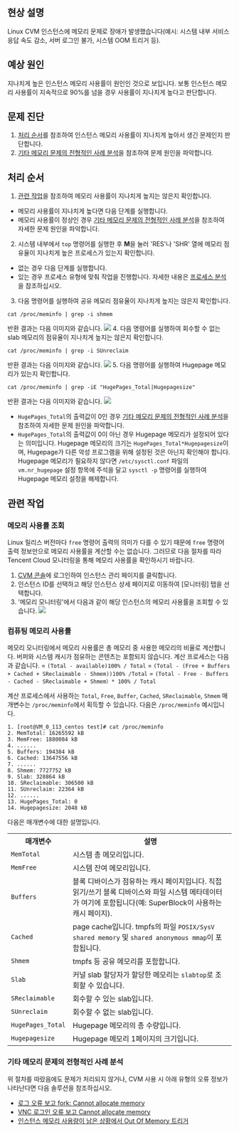 ## 현상 설명
Linux CVM 인스턴스에 메모리 문제로 장애가 발생했습니다(예시: 시스템 내부 서비스 응답 속도 감소, 서버 로그인 불가, 시스템 OOM 트리거 등).

## 예상 원인
지나치게 높은 인스턴스 메모리 사용률이 원인인 것으로 보입니다. 보통 인스턴스 메모리 사용률이 지속적으로 90%를 넘을 경우 사용률이 지나치게 높다고 판단합니다.


## 문제 진단
1. [처리 순서](#ProcessingSteps)를 참조하여 인스턴스 메모리 사용률이 지나치게 높아서 생긴 문제인지 판단합니다.
2. [기타 메모리 문제의 전형적인 사례 분석](#OtherProcessingSteps)을 참조하여 문제 원인을 파악합니다.

## 처리 순서[](id:ProcessingSteps)
1. [관련 작업](#RelatedOperations)을 참조하여 메모리 사용률이 지나치게 높지는 않은지 확인합니다.
 - 메모리 사용률이 지나치게 높다면 다음 단계를 실행합니다.
 - 메모리 사용률이 정상인 경우 [기타 메모리 문제의 전형적인 사례 분석](#OtherProcessingSteps)을 참조하여 자세한 문제 원인을 파악합니다.
2. 시스템 내부에서 `top` 명령어를 실행한 후 **M**을 눌러 'RES'나 'SHR' 열에 메모리 점유율이 지나치게 높은 프로세스가 있는지 확인합니다.
  - 없는 경우 다음 단계를 실행합니다.
  - 있는 경우 프로세스 유형에 맞춰 작업을 진행합니다. 자세한 내용은 [프로세스 분석](https://intl.cloud.tencent.com/document/product/213/32387)을 참조하십시오.
3. 다음 명령어를 실행하여 공유 메모리 점유율이 지나치게 높지는 않은지 확인합니다.
```
cat /proc/meminfo | grep -i shmem
```
반환 결과는 다음 이미지와 같습니다.
![](https://main.qcloudimg.com/raw/269ca888f6f0232a63705b6f9fd578a8.png)
4. 다음 명령어를 실행하여 회수할 수 없는 slab 메모리의 점유율이 지나치게 높지는 않은지 확인합니다.
```
cat /proc/meminfo | grep -i SUnreclaim
```
반환 결과는 다음 이미지와 같습니다.
![](https://main.qcloudimg.com/raw/9e6c84eb5bfb0be315fc39d1b768d168.png)
5. 다음 명령어를 실행하여 Hugepage 메모리가 있는지 확인합니다.
```
cat /proc/meminfo | grep -iE "HugePages_Total|Hugepagesize"
```
반환 결과는 다음 이미지와 같습니다.
![](https://main.qcloudimg.com/raw/aae7ce06f7034c123c26ef92265b82ea.png)
 - `HugePages_Total`의 출력값이 0인 경우 [기타 메모리 문제의 전형적인 사례 분석](#OtherProcessingSteps)을 참조하여 자세한 문제 원인을 파악합니다.
 - `HugePages_Total`의 출력값이 0이 아닌 경우 Hugepage 메모리가 설정되어 있다는 의미입니다. Hugepage 메모리의 크기는 `HugePages_Total*Hugepagesize`이며, Hugepage가 다른 악성 프로그램을 위해 설정된 것은 아닌지 확인해야 합니다. Hugepage 메모리가 필요하지 않다면 `/etc/sysctl.conf` 파일의 `vm.nr_hugepage` 설정 항목에 주석을 달고 `sysctl -p` 명령어를 실행하여 Hugepage 메모리 설정을 해제합니다.

## 관련 작업[](id:RelatedOperations)
### 메모리 사용률 조회
Linux 릴리스 버전마다 `free` 명령어 출력의 의미가 다를 수 있기 때문에 `free` 명령어 출력 정보만으로 메모리 사용률을 계산할 수는 없습니다. 그러므로 다음 절차를 따라 Tencent Cloud 모니터링을 통해 메모리 사용률을 확인하시기 바랍니다.
1. [CVM 콘솔](https://console.cloud.tencent.com/cvm/index)에 로그인하여 인스턴스 관리 페이지를 클릭합니다.
2. 인스턴스 ID를 선택하고 해당 인스턴스 상세 페이지로 이동하여 [모니터링] 탭을 선택합니다.
3. '메모리 모니터링'에서 다음과 같이 해당 인스턴스의 메모리 사용률을 조회할 수 있습니다.
![](https://main.qcloudimg.com/raw/4f9f423e6d9d460d1413ff0ead6c7e96.png)

### 컴퓨팅 메모리 사용률
메모리 모니터링에서 메모리 사용률은 총 메모리 중 사용한 메모리의 비율로 계산합니다. 버퍼와 시스템 캐시가 점유하는 콘텐츠는 포함되지 않습니다. 계산 프로세스는 다음과 같습니다.
= `(Total - available)100% / Total`
= `(Total - (Free + Buffers + Cached + SReclaimable - Shmem))100% /Total`
= `(Total - Free - Buffers - Cached - SReclaimable + Shmem）* 100% / Total`

계산 프로세스에서 사용하는 `Total`, `Free`, `Buffer`, `Cached`, `SReclaimable`, `Shmem` 매개변수는 `/proc/meminfo`에서 획득할 수 있습니다. 다음은 `/proc/meminfo` 예시입니다.
```plaintext
1. [root@VM_0_113_centos test]# cat /proc/meminfo 
2. MemTotal: 16265592 kB
3. MemFree: 1880084 kB
4. ......
5. Buffers: 194384 kB
6. Cached: 13647556 kB
7. ......
8. Shmem: 7727752 kB
9. Slab: 328864 kB
10. SReclaimable: 306500 kB
11. SUnreclaim: 22364 kB
12. ......
13. HugePages_Total: 0
14. Hugepagesize: 2048 kB
```
다음은 매개변수에 대한 설명입니다.
<table>
<tr>
<th>매개변수</th>
<th>설명</th>
</tr>
<tr>
<td><code>MemTotal</code></td>
<td>시스템 총 메모리입니다.</td>
</tr>
<tr>
<td><code>MemFree</code></td>
<td>시스템 잔여 메모리입니다.</td>
</tr>
<tr>
<td><code>Buffers</code></td>
<td> 블록 디바이스가 점유하는 캐시 페이지입니다. 직접 읽기/쓰기 블록 디바이스와 파일 시스템 메타데이터가 여기에 포함됩니다(예: SuperBlock이 사용하는 캐시 페이지).</td>
</tr>
<tr>
<td><code>Cached</code></td>
<td>page cache입니다. tmpfs의 파일 <code>POSIX/SysV shared memory</code> 및 <code>shared anonymous mmap</code>이 포함됩니다.
</td>
</tr>
<tr>
<td><code>Shmem</code></td>
<td>tmpfs 등 공유 메모리를 포함합니다.
</td>
</tr>
<tr>
<td><code>Slab</code></td>
<td>커널 slab 할당자가 할당한 메모리는 <code>slabtop</code>로 조회할 수 있습니다.
</td>
</tr>
<tr>
<td><code>SReclaimable</code></td>
<td>회수할 수 있는 slab입니다.</td>
</tr>
<tr>
<td><code>SUnreclaim</code></td>
<td>회수할 수 없는 slab입니다.</td>
</tr>
<tr>
<td><code>HugePages_Total</code></td>
<td>Hugepage 메모리의 총 수량입니다.</td>
</tr>
<tr>
<td><code>Hugepagesize</code></td>
<td>Hugepage 메모리 1페이지의 크기입니다.</td>
</tr>
</table>

### 기타 메모리 문제의 전형적인 사례 분석[](id:OtherProcessingSteps)
위 절차를 따랐음에도 문제가 처리되지 않거나, CVM 사용 시 아래 유형의 오류 정보가 나타난다면 다음 솔루션을 참조하십시오.
- [로그 오류 보고 fork: Cannot allocate memory](https://intl.cloud.tencent.com/document/product/213/40502)
- [VNC 로그인 오류 보고 Cannot allocate memory](https://intl.cloud.tencent.com/document/product/213/40503)
- [인스턴스 메모리 사용량이 남은 상황에서 Out Of Memory 트리거](https://intl.cloud.tencent.com/document/product/213/40504) 
